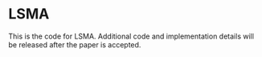 # LSMA
This is the code for LSMA. Additional code and implementation details will be released after the paper is accepted.
